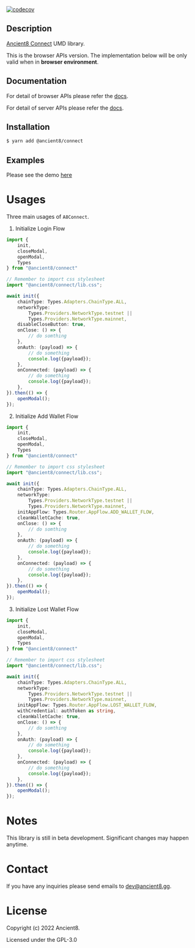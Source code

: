 [![codecov](https://codecov.io/gh/ancient8-dev/a8-id-backend/branch/main/graph/badge.svg?token=IBW28NGP2I)](https://codecov.io/gh/ancient8-dev/a8-id-backend)

## Description

[Ancient8 Connect](https://id.ancient8.gg) UMD library.

This is the browser APIs version. The implementation below will be only valid when in **browser environment**.

## Documentation

For detail of browser APIs please refer the [docs](https://docs.ancient8.dev/browser/modules.html#default).

For detail of server APIs please refer the [docs](https://docs.ancient8.dev/server/modules.html#default).


## Installation

```bash
$ yarn add @ancient8/connect
```

## Examples

Please see the demo [here](https://git.ancient8.gg/ancient8-dev/a8-uid/a8-connect-demo)

# Usages

Three main usages of `A8Connect`.

1. Initialize Login Flow

```ts
import {
    init,
    closeModal,
    openModal,
    Types
} from "@ancient8/connect"

// Remember to import css stylesheet
import "@ancient8/connect/lib.css";

await init({
    chainType: Types.Adapters.ChainType.ALL,
    networkType:
        Types.Providers.NetworkType.testnet ||
        Types.Providers.NetworkType.mainnet,
    disableCloseButton: true,
    onClose: () => {
        // do somthing
    },
    onAuth: (payload) => {
        // do something
        console.log({payload});
    },
    onConnected: (payload) => {
        // do something
        console.log({payload});
    },
}).then(() => {
    openModal();
});
```

2. Initialize Add Wallet Flow

```ts
import {
    init,
    closeModal,
    openModal,
    Types
} from "@ancient8/connect"

// Remember to import css stylesheet
import "@ancient8/connect/lib.css";

await init({
    chainType: Types.Adapters.ChainType.ALL,
    networkType:
        Types.Providers.NetworkType.testnet ||
        Types.Providers.NetworkType.mainnet,
    initAppFlow: Types.Router.AppFlow.ADD_WALLET_FLOW,
    cleanWalletCache: true,
    onClose: () => {
        // do somthing
    },
    onAuth: (payload) => {
        // do something
        console.log({payload});
    },
    onConnected: (payload) => {
        // do something
        console.log({payload});
    },
}).then(() => {
    openModal();
});
```

3. Initialize Lost Wallet Flow

```ts
import {
    init,
    closeModal,
    openModal,
    Types
} from "@ancient8/connect"

// Remember to import css stylesheet
import "@ancient8/connect/lib.css";

await init({
    chainType: Types.Adapters.ChainType.ALL,
    networkType:
        Types.Providers.NetworkType.testnet ||
        Types.Providers.NetworkType.mainnet,
    initAppFlow: Types.Router.AppFlow.LOST_WALLET_FLOW,
    withCredential: authToken as string,
    cleanWalletCache: true,
    onClose: () => {
        // do somthing
    },
    onAuth: (payload) => {
        // do something
        console.log({payload});
    },
    onConnected: (payload) => {
        // do something
        console.log({payload});
    },
}).then(() => {
    openModal();
});
```

# Notes

This library is still in beta development. Significant changes may happen anytime.

# Contact

If you have any inquiries please send emails to dev@ancient8.gg.

# License

Copyright (c) 2022 Ancient8.

Licensed under the GPL-3.0
